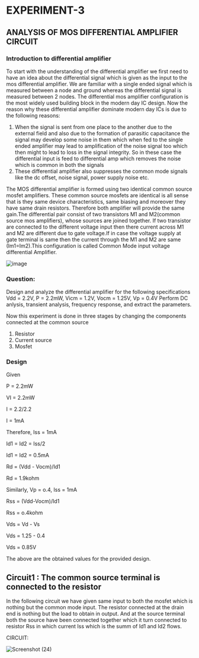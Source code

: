 # EXPERIMENT-3
## ANALYSIS OF MOS DIFFERENTIAL AMPLIFIER CIRCUIT
### Introduction to differential amplifier
To start with the understanding of the differential amplifier we first need to have an idea about the differential signal which is given as the input to the mos differential amplifier. We are familiar with a single ended signal which is measured between a node and ground whereas the differential signal is measured between 2 nodes. 
The differential mos amplifier configuration is the most widely used building block in the modern day IC design. Now the reason why these differential amplifier dominate modern day ICs is due to the following reasons:
1. When the signal is sent from one place to the another due to the external field and also due to the formation of parasitic capacitance the signal may develop some noise in them which when fed to the single ended amplifier may lead to amplification of the noise signal too which then might to lead to loss in the signal integrity. So in these case the differential input is feed to differential amp which removes the noise which is common in both the signals
2. These differential amplifier also suppresses the common mode signals like the dc offset, noise signal, power supply noise etc.

The MOS differential amplifier is formed using two identical common source mosfet amplifiers. These common source mosfets are identical is all sense that is they same device characteristics, same biasing and moreover they have same drain resistors. Therefore both amplifier will provide the same gain.The differential pair consist of two transistors M1 and M2(common source mos amplifiers), whose sources are joined together. If two transistor are connected to the different voltage input then there current across M1 and M2 are different due to gate voltage.If in case the voltage supply at gate terminal is same then the current through the M1 and M2 are same (Im1=Im2).This configuration is called Common Mode input voltage differential Amplifier.

![image](https://github.com/user-attachments/assets/34cb8670-b244-4816-8d69-b5afd5793ba9)

### Question:
Design and analyze the differential amplifier for the following specifications 
Vdd = 2.2V, P = 2.2mW, Vicm = 1.2V, Vocm = 1.25V, Vp = 0.4V
Perform DC anlysis, transient analysis, frequency response, and extract the parameters.

Now this experiment is done in three stages by changing the components connected at the common source 
1. Resistor
2. Current source
3. Mosfet

### Design 
Given 

P = 2.2mW

VI = 2.2mW

I = 2.2/2.2                          

I = 1mA

Therefore, Iss = 1mA

Id1 = Id2 = Iss/2

Id1 = Id2 = 0.5mA

Rd = (Vdd - Vocm)/Id1  

Rd = 1.9kohm                      

Similarly, Vp = o.4, Iss = 1mA

Rss = (Vdd-Vocm)/Id1

Rss = o.4kohm

Vds = Vd - Vs

Vds = 1.25 - 0.4
    
Vds = 0.85V

The above are the obtained values for the provided design.

## Circuit1 : The common source terminal is connected to the resistor

In the following circuit we have given same input to both the mosfet which is nothing but the common mode input. The resistor connected at the drain end is nothing but the load to obtain in output. And at the source terminal both the source have been connected together which it turn connected to resistor Rss in which current Iss which is the summ of Id1 and Id2 flows.

CIRCUIT: 

![Screenshot (24)](https://github.com/user-attachments/assets/7b1252d2-5886-4144-aeeb-536c1f3376ae)





 


